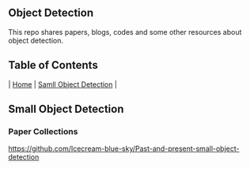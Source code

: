 
## Object Detection

This repo shares papers, blogs, codes and some other resources about object detection. 

## Table of Contents

| [Home](https://yiqunchen1999.github.io/ObjectDetection/) | [Samll Object Detection](#small-object-detection) |

## Small Object Detection

### Paper Collections

https://github.com/Icecream-blue-sky/Past-and-present-small-object-detection
